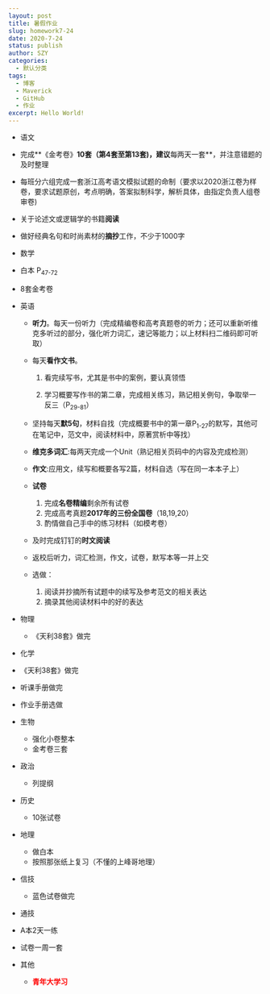```yaml
---
layout: post
title: 暑假作业
slug: homework7-24
date: 2020-7-24
status: publish
author: SZY
categories: 
  - 默认分类
tags: 
  - 博客
  - Maverick
  - GitHub
  - 作业
excerpt: Hello World!
---
```


*  语文

  * 完成**《金考卷》**10套（第4套至第13套)，建议**每两天一套**，并注意错题的及时整理
  * 每班分六组完成一套浙江高考语文模拟试题的命制（要求以2020浙江卷为样卷，要求试题原创，考点明确，答案拟制科学，解析具体，由指定负责人组卷审卷)
  * 关于论述文或逻辑学的书籍**阅读**
  * 做好经典名句和时尚素材的**摘抄**工作，不少于1000字

*  数学

  * 白本 P<sub>47-72</sub>
  * 8套金考卷

* 英语

  * **听力**。每天一份听力（完成精编卷和高考真题卷的听力；还可以重新听维克多听过的部分，强化听力词汇，速记等能力；以上材料扫二维码即可听取）
  
  * 每天**看作文书**。
  
    1. 看完续写书，尤其是书中的案例，要认真领悟
  
    2. 学习概要写作书的第二章，完成相关练习，熟记相关例句，争取举一反三（P<sub>29-81</sub>）
    
  * 坚持每天**默5句**，材料自找（完成概要书中的第一章P<sub>1-27</sub>的默写，其他可在笔记中，范文中，阅读材料中，原著赏析中等找）
  
  * **维克多词汇**:每两天完成一个Unit（熟记相关页码中的内容及完成检测）
  
  * **作文**:应用文，续写和概要各写2篇，材料自选（写在同一本本子上）
  
  * **试卷**
  
     1. 完成**名卷精编**剩余所有试卷
     2. 完成高考真题**2017年的三份全国卷**（18,19,20）
     3. 酌情做自己手中的练习材料（如模考卷）
  * 及时完成钉钉的**时文阅读**
  * 返校后听力，词汇检测，作文，试卷，默写本等一并上交
  *  选做：
     1. 阅读并抄摘所有试题中的续写及参考范文的相关表达
     2. 摘录其他阅读材料中的好的表达
  
* 物理

  * 《天利38套》做完

*  化学

  * 《天利38套》做完
  * 听课手册做完
  * 作业手册选做

* 生物

  * 强化小卷整本
  * 金考卷三套

* 政治

  * 列提纲

* 历史

  * 10张试卷

* 地理

  * 做白本
  * 按照那张纸上复习（不懂的上峰哥地理）

* 信技

  * 蓝色试卷做完

*  通技

  * A本2天一练
  * 试卷一周一套

* 其他

  * <font color=red><b>青年大学习</b></font>
